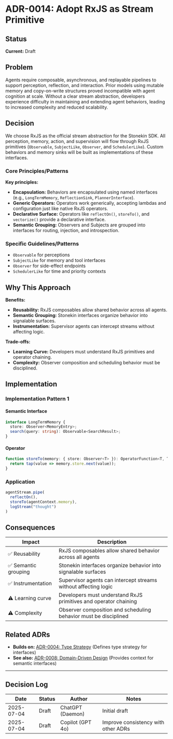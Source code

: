 # ADR-0014: Adopt RxJS as Stream Primitive

## Status

**Current:** Draft

## Problem

Agents require composable, asynchronous, and replayable pipelines to support perception, reflection, and interaction. Prior models using mutable memory and copy-on-write structures proved incompatible with agent cognition at scale. Without a clear stream abstraction, developers experience difficulty in maintaining and extending agent behaviors, leading to increased complexity and reduced scalability.

## Decision

We choose RxJS as the official stream abstraction for the Stonekin SDK. All perception, memory, action, and supervision will flow through RxJS primitives (`Observable`, `SubjectLike`, `Observer`, and `SchedulerLike`). Custom behaviors and memory sinks will be built as implementations of these interfaces.

### Core Principles/Patterns

**Key principles:**

- **Encapsulation:** Behaviors are encapsulated using named interfaces (e.g., `LongTermMemory`, `ReflectionSink`, `PlannerInterface`).
- **Generic Operators:** Operators work generically, accepting lambdas and configuration just like native RxJS operators.
- **Declarative Surface:** Operators like `reflectOn()`, `storeTo()`, and `vectorize()` provide a declarative interface.
- **Semantic Grouping:** Observers and Subjects are grouped into interfaces for routing, injection, and introspection.

### Specific Guidelines/Patterns

- `Observable` for perceptions
- `SubjectLike` for memory and tool interfaces
- `Observer` for side-effect endpoints
- `SchedulerLike` for time and priority contexts

## Why This Approach

**Benefits:**

- **Reusability:** RxJS composables allow shared behavior across all agents.
- **Semantic Grouping:** Stonekin interfaces organize behavior into signalable surfaces.
- **Instrumentation:** Supervisor agents can intercept streams without affecting logic.

**Trade-offs:**

- **Learning Curve:** Developers must understand RxJS primitives and operator chaining.
- **Complexity:** Observer composition and scheduling behavior must be disciplined.

## Implementation

### Implementation Pattern 1

#### Semantic Interface

```typescript
interface LongTermMemory {
  store: Observer<MemoryEntry>;
  search(query: string): Observable<SearchResult>;
}
```

#### Operator

```typescript
function storeTo(memory: { store: Observer<T> }): OperatorFunction<T, T> {
  return tap(value => memory.store.next(value));
}
```

### Application

```typescript
agentStream.pipe(
  reflectOn(),
  storeTo(agentContext.memory),
  logStream("thought")
)
```

## Consequences

|Impact|Description|
|---|---|
|✅ Reusability|RxJS composables allow shared behavior across all agents|
|✅ Semantic grouping|Stonekin interfaces organize behavior into signalable surfaces|
|✅ Instrumentation|Supervisor agents can intercept streams without affecting logic|
|⚠️ Learning curve|Developers must understand RxJS primitives and operator chaining|
|⚠️ Complexity|Observer composition and scheduling behavior must be disciplined|

## Related ADRs

- **Builds on:** [ADR-0004: Type Strategy](0004-type-strategy.md) (Defines type strategy for interfaces)
- **See also:** [ADR-0008: Domain-Driven Design](0008-domain-driven-design.md) (Provides context for semantic interfaces)

---

## Decision Log

| Date       | Status | Author           | Notes                               |
|------------|--------|------------------|-------------------------------------|
| 2025-07-04 | Draft  | ChatGPT (Daemon) | Initial draft                       |
| 2025-07-04 | Draft  | Copilot (GPT 4o) | Improve consistency with other ADRs |
